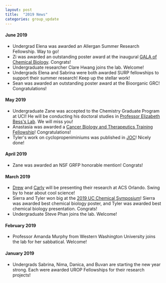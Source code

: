 ```yaml
---
layout: post
title:  "2019 News"
categories: group_update
---
```

#### June 2019
- Undergrad Elena was awarded an Allergan Summer Research Fellowship. Way to go!
- Zi was awarded an outstanding poster award at the inaugural [GALA of Chemical Biology](http://www-bcf.usc.edu/~mattherp/gala.html). Congrats!
- Undergraduate researcher Clare Hwang joins the lab. Welcome!
- Undergrads Elena and Sabrina were both awarded SURP fellowships to support their summer research! Keep up the stellar work!
- Sean was awarded an outstanding poster award at the Bioorganic GRC! Congratulations!

#### May 2019
- Undergraduate Zane was accepted to the Chemistry Graduate Program at UCI! He will be conducting his doctoral studies in [Professor Elizabeth Bess's Lab](https://www.besslab.com/). We will miss you!
- Anastasia was awarded a [Cancer Biology and Therapeutics Training Fellowship](https://cbt.bio.uci.edu/)! Congratulations!
- Tyler's work on cyclopropeniminiums was published in [JOC](https://pubs.acs.org/doi/10.1021/acs.joc.9b00518)! Nicely done!

#### April 2019
- Zane was awarded an NSF GRFP honorable mention! Congrats!

#### March 2019
- [Drew](https://plan.core-apps.com/acsorlando2019/abstract/713e959c-e9c8-4e1f-a6fd-9cf766e75980) and [Carly](https://plan.core-apps.com/acsorlando2019/abstract/13e0cb72-3f11-482f-aa80-d44d2ea9c201) will be presenting their research at ACS Orlando. Swing by to hear about cool science!
- Sierra and Tyler won big at the [2019 UC Chemical Symposium](http://blogs.rsc.org/rscamericas/2019/05/02/congrats-prize-winners-4th-annual-uccs/?doing_wp_cron=1558106147.0868380069732666015625)! Sierra was awarded best chemical biology poster, and Tyler was awarded best chemical biology presentation. Congrats!
- Undergraduate Steve Phan joins the lab. Welcome!

#### February 2019
- Professor Amanda Murphy from Western Washington University joins the lab for her sabbatical. Welcome!

#### January 2019
- Undergrads Sabrina, Nima, Danica, and Buvan are starting the new year strong. Each were awarded UROP Fellowships for their research projects!
